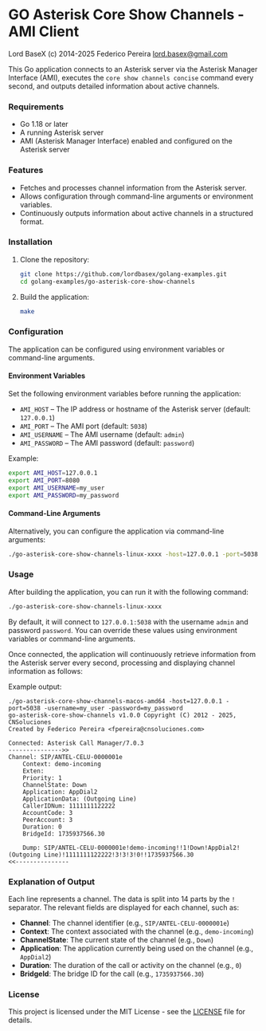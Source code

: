
# GO Asterisk Core Show Channels - AMI Client

Lord BaseX (c) 2014-2025
 Federico Pereira lord.basex@gmail.com

This Go application connects to an Asterisk server via the Asterisk Manager Interface (AMI), executes the `core show channels concise` command every second, and outputs detailed information about active channels.

### Requirements
- Go 1.18 or later
- A running Asterisk server
- AMI (Asterisk Manager Interface) enabled and configured on the Asterisk server

### Features
- Fetches and processes channel information from the Asterisk server.
- Allows configuration through command-line arguments or environment variables.
- Continuously outputs information about active channels in a structured format.

### Installation

1. Clone the repository:
   ```bash
   git clone https://github.com/lordbasex/golang-examples.git
   cd golang-examples/go-asterisk-core-show-channels
   ```

2. Build the application:
   ```bash
   make
   ```

### Configuration

The application can be configured using environment variables or command-line arguments.

#### Environment Variables

Set the following environment variables before running the application:

- `AMI_HOST` – The IP address or hostname of the Asterisk server (default: `127.0.0.1`)
- `AMI_PORT` – The AMI port (default: `5038`)
- `AMI_USERNAME` – The AMI username (default: `admin`)
- `AMI_PASSWORD` – The AMI password (default: `password`)

Example:

```bash
export AMI_HOST=127.0.0.1
export AMI_PORT=8080
export AMI_USERNAME=my_user
export AMI_PASSWORD=my_password
```

#### Command-Line Arguments

Alternatively, you can configure the application via command-line arguments:

```bash
./go-asterisk-core-show-channels-linux-xxxx -host=127.0.0.1 -port=5038 -username=my_user -password=my_password
```


### Usage

After building the application, you can run it with the following command:

```bash
./go-asterisk-core-show-channels-linux-xxxx
```

By default, it will connect to `127.0.0.1:5038` with the username `admin` and password `password`. You can override these values using environment variables or command-line arguments.

Once connected, the application will continuously retrieve information from the Asterisk server every second, processing and displaying channel information as follows:

Example output:

```
./go-asterisk-core-show-channels-macos-amd64 -host=127.0.0.1 -port=5038 -username=my_user -password=my_password
go-asterisk-core-show-channels v1.0.0 Copyright (C) 2012 - 2025, CNSoluciones 
Created by Federico Pereira <fpereira@cnsoluciones.com>

Connected: Asterisk Call Manager/7.0.3
--------------->>
Channel: SIP/ANTEL-CELU-0000001e
    Context: demo-incoming
    Exten:
    Priority: 1
    ChannelState: Down
    Application: AppDial2
    ApplicationData: (Outgoing Line)
    CallerIDNum: 1111111122222
    AccountCode: 3
    PeerAccount: 3
    Duration: 0
    BridgeId: 1735937566.30

    Dump: SIP/ANTEL-CELU-0000001e!demo-incoming!!1!Down!AppDial2!(Outgoing Line)!1111111122222!3!3!3!0!!1735937566.30
<<---------------
```

### Explanation of Output

Each line represents a channel. The data is split into 14 parts by the `!` separator. The relevant fields are displayed for each channel, such as:

- **Channel**: The channel identifier (e.g., `SIP/ANTEL-CELU-0000001e`)
- **Context**: The context associated with the channel (e.g., `demo-incoming`)
- **ChannelState**: The current state of the channel (e.g., `Down`)
- **Application**: The application currently being used on the channel (e.g., `AppDial2`)
- **Duration**: The duration of the call or activity on the channel (e.g., `0`)
- **BridgeId**: The bridge ID for the call (e.g., `1735937566.30`)

### License

This project is licensed under the MIT License - see the [LICENSE](LICENSE) file for details.
